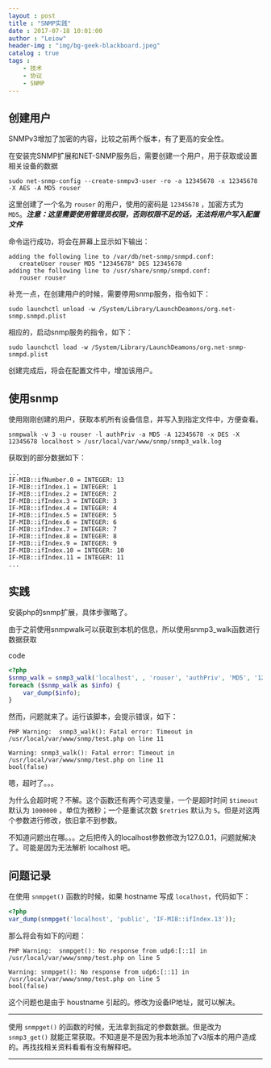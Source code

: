 ```yaml
---
layout : post
title : "SNMP实践"
date : 2017-07-18 10:01:00
author : "Leiow"
header-img : "img/bg-geek-blackboard.jpeg"
catalog : true
tags : 
    - 技术
    - 协议
    - SNMP
---
```


## 创建用户

SNMPv3增加了加密的内容，比较之前两个版本，有了更高的安全性。

在安装完SNMP扩展和NET-SNMP服务后，需要创建一个用户，用于获取或设置相关设备的数据

```
sudo net-snmp-config --create-snmpv3-user -ro -a 12345678 -x 12345678 -X AES -A MD5 rouser
```

这里创建了一个名为 `rouser` 的用户，使用的密码是 `12345678` ，加密方式为 `MD5`。***注意：这里需要使用管理员权限，否则权限不足的话，无法将用户写入配置文件***

命令运行成功，将会在屏幕上显示如下输出：

```
adding the following line to /var/db/net-snmp/snmpd.conf:
   createUser rouser MD5 "12345678" DES 12345678
adding the following line to /usr/share/snmp/snmpd.conf:
   rouser rouser
```

补充一点，在创建用户的时候，需要停用snmp服务，指令如下：

```
sudo launchctl unload -w /System/Library/LaunchDeamons/org.net-snmp.snmpd.plist
```

相应的，启动snmp服务的指令，如下：

```
sudo launchctl load -w /System/Library/LaunchDeamons/org.net-snmp-snmpd.plist
```

创建完成后，将会在配置文件中，增加该用户。

## 使用snmp

使用刚刚创建的用户，获取本机所有设备信息，并写入到指定文件中，方便查看。

```
snmpwalk -v 3 -u rouser -l authPriv -a MD5 -A 12345678 -x DES -X 12345678 localhost > /usr/local/var/www/snmp/snmp3_walk.log
```
 
获取到的部分数据如下：

```
...
IF-MIB::ifNumber.0 = INTEGER: 13
IF-MIB::ifIndex.1 = INTEGER: 1
IF-MIB::ifIndex.2 = INTEGER: 2
IF-MIB::ifIndex.3 = INTEGER: 3
IF-MIB::ifIndex.4 = INTEGER: 4
IF-MIB::ifIndex.5 = INTEGER: 5
IF-MIB::ifIndex.6 = INTEGER: 6
IF-MIB::ifIndex.7 = INTEGER: 7
IF-MIB::ifIndex.8 = INTEGER: 8
IF-MIB::ifIndex.9 = INTEGER: 9
IF-MIB::ifIndex.10 = INTEGER: 10
IF-MIB::ifIndex.11 = INTEGER: 11
...
```

## 实践

安装php的snmp扩展，具体步骤略了。

由于之前使用snmpwalk可以获取到本机的信息，所以使用snmp3_walk函数进行数据获取

code

```php
<?php
$snmp_walk = snmp3_walk('localhost', , 'rouser', 'authPriv', 'MD5', '12345678', 'DES', '12345678', '.1');
foreach ($snmp_walk as $info) {
    var_dump($info);
}
```

然而，问题就来了。运行该脚本，会提示错误，如下：

```
PHP Warning:  snmp3_walk(): Fatal error: Timeout in /usr/local/var/www/snmp/test.php on line 11

Warning: snmp3_walk(): Fatal error: Timeout in /usr/local/var/www/snmp/test.php on line 11
bool(false)
```

嗯，超时了。。。

为什么会超时呢？不解。这个函数还有两个可选变量，一个是超时时间 `$timeout` 默认为 `1000000` ，单位为微秒；一个是重试次数 `$retries` 默认为 `5`。但是对这两个参数进行修改，依旧拿不到参数。

不知道问题出在哪。。。之后把传入的localhost参数修改为127.0.0.1，问题就解决了。可能是因为无法解析 localhost 吧。

## 问题记录

在使用 `snmpget()` 函数的时候，如果 hostname 写成 `localhost`，代码如下：

```php
<?php
var_dump(snmpget('localhost', 'public', 'IF-MIB::ifIndex.13'));
```

那么将会有如下的问题：

```
PHP Warning:  snmpget(): No response from udp6:[::1] in /usr/local/var/www/snmp/test.php on line 5

Warning: snmpget(): No response from udp6:[::1] in /usr/local/var/www/snmp/test.php on line 5
bool(false)
```

这个问题也是由于 houstname 引起的。修改为设备IP地址，就可以解决。

---

使用 `snmpget()` 的函数的时候，无法拿到指定的参数数据。但是改为 `snmp3_get()` 就能正常获取。不知道是不是因为我本地添加了v3版本的用户造成的。再找找相关资料看看有没有解释吧。

---

